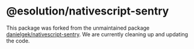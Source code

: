# @esolution/nativescript-sentry

This package was forked from the unmaintained package
[danielgek/nativescript-sentry](https://github.com/danielgek/nativescript-sentry). We are currently
cleaning up and updating the code.

